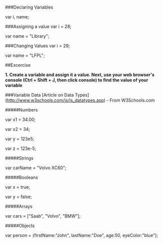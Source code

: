 ###Declaring Variables

  var i, name;

###Assigning a value
  var i = 28;
  
  var name = "Library";

###Changing Values
  var i = 29;
  
  var name = "LFPL";

##Excercise 

**1. Create a variable and assign it a value.  Next, use your web browser's console (Ctrl + Shift + J, then click console) to find the value of your variable**

###Variable Data
[Article on Data Types] (http://www.w3schools.com/js/js_datatypes.asp) - From W3Schools.com

#####Numbers

  var x1 = 34.00;
  
  var x2 = 34; 
  
  var y = 123e5;  
  
  var z = 123e-5;      

#####Strings
  
  var carName = "Volvo XC60"; 

#####Booleans

  var x = true;
  
  var y = false;

#####Arrays

  var cars = ["Saab", "Volvo", "BMW"];

#####Objects

  var person = {firstName:"John", lastName:"Doe", age:50, eyeColor:"blue"};
